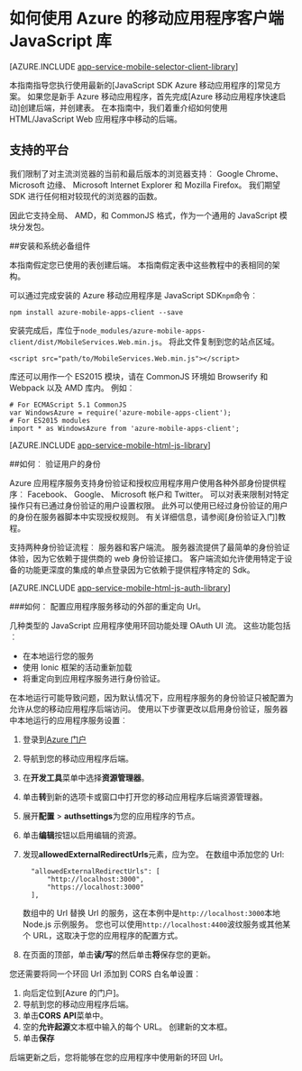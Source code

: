 <properties
    pageTitle="如何使用 JavaScript SDK Azure 的移动应用程序"
    description="如何使用 v Azure 移动应用程序"
    services="app-service\mobile"
    documentationCenter="javascript"
    authors="adrianhall"
    manager="erikre"
    editor=""/>

<tags
    ms.service="app-service-mobile"
    ms.workload="mobile"
    ms.tgt_pltfrm="html"
    ms.devlang="javascript"
    ms.topic="article"
    ms.date="10/01/2016"
    ms.author="adrianha"/>

# <a name="how-to-use-the-javascript-client-library-for-azure-mobile-apps"></a>如何使用 Azure 的移动应用程序客户端 JavaScript 库

[AZURE.INCLUDE [app-service-mobile-selector-client-library](../../includes/app-service-mobile-selector-client-library.md)]

本指南指导您执行使用最新的[JavaScript SDK Azure 移动应用程序的]常见方案。 如果您是新手 Azure 移动应用程序，首先完成[Azure 移动应用程序快速启动]创建后端，并创建表。 在本指南中，我们着重介绍如何使用 HTML/JavaScript Web 应用程序中移动的后端。

## <a name="supported-platforms"></a>支持的平台

我们限制了对主流浏览器的当前和最后版本的浏览器支持︰ Google Chrome、 Microsoft 边缘、 Microsoft Internet Explorer 和 Mozilla Firefox。  我们期望 SDK 进行任何相对较现代的浏览器的函数。

因此它支持全局、 AMD，和 CommonJS 格式，作为一个通用的 JavaScript 模块分发包。

##<a name="Setup"></a>安装和系统必备组件

本指南假定您已使用的表创建后端。 本指南假定表中这些教程中的表相同的架构。

可以通过完成安装的 Azure 移动应用程序是 JavaScript SDK`npm`命令︰

```
npm install azure-mobile-apps-client --save
```

安装完成后，库位于`node_modules/azure-mobile-apps-client/dist/MobileServices.Web.min.js`。  将此文件复制到您的站点区域。

```
<script src="path/to/MobileServices.Web.min.js"></script>
```

库还可以用作一个 ES2015 模块，请在 CommonJS 环境如 Browserify 和 Webpack 以及 AMD 库内。  例如︰

```
# For ECMAScript 5.1 CommonJS
var WindowsAzure = require('azure-mobile-apps-client');
# For ES2015 modules
import * as WindowsAzure from 'azure-mobile-apps-client';
```

[AZURE.INCLUDE [app-service-mobile-html-js-library](../../includes/app-service-mobile-html-js-library.md)]

##<a name="auth"></a>如何︰ 验证用户的身份

Azure 应用程序服务支持身份验证和授权应用程序用户使用各种外部身份提供程序︰ Facebook、 Google、 Microsoft 帐户和 Twitter。 可以对表来限制对特定操作只有已通过身份验证的用户设置权限。 此外可以使用已经过身份验证的用户的身份在服务器脚本中实现授权规则。 有关详细信息，请参阅[身份验证入门]教程。

支持两种身份验证流程︰ 服务器和客户端流。  服务器流提供了最简单的身份验证体验，因为它依赖于提供商的 web 身份验证接口。 客户端流如允许使用特定于设备的功能更深度的集成的单点登录因为它依赖于提供程序特定的 Sdk。

[AZURE.INCLUDE [app-service-mobile-html-js-auth-library](../../includes/app-service-mobile-html-js-auth-library.md)]

###<a name="configure-external-redirect-urls"></a>如何︰ 配置应用程序服务移动的外部的重定向 Url。

几种类型的 JavaScript 应用程序使用环回功能处理 OAuth UI 流。  这些功能包括︰

* 在本地运行您的服务
* 使用 Ionic 框架的活动重新加载
* 将重定向到应用程序服务进行身份验证。 

在本地运行可能导致问题，因为默认情况下，应用程序服务的身份验证只被配置为允许从您的移动应用程序后端访问。 使用以下步骤更改以启用身份验证，服务器中本地运行的应用程序服务设置︰

1. 登录到[Azure 门户]
2. 导航到您的移动应用程序后端。
3. 在**开发工具**菜单中选择**资源管理器**。
4. 单击**转**到新的选项卡或窗口中打开您的移动应用程序后端资源管理器。
5. 展开**配置** > **authsettings**为您的应用程序的节点。
6. 单击**编辑**按钮以启用编辑的资源。
7. 发现**allowedExternalRedirectUrls**元素，应为空。 在数组中添加您的 Url:

         "allowedExternalRedirectUrls": [
             "http://localhost:3000",
             "https://localhost:3000"
         ],

    数组中的 Url 替换 Url 的服务，这在本例中是`http://localhost:3000`本地 Node.js 示例服务。 您也可以使用`http://localhost:4400`波纹服务或其他某个 URL，这取决于您的应用程序的配置方式。

8. 在页面的顶部，单击**读/写**的然后单击**将**保存您的更新。

您还需要将同一个环回 Url 添加到 CORS 白名单设置︰

1. 向后定位到[Azure 的门户]。
2. 导航到您的移动应用程序后端。
3. 单击**CORS** **API**菜单中。
4. 空的**允许起源**文本框中输入的每个 URL。  创建新的文本框。
5. 单击**保存**
    
后端更新之后，您将能够在您的应用程序中使用新的环回 Url。

<!-- URLs. -->
[Azure 的移动应用程序快速启动]: app-service-mobile-cordova-get-started.md
[开始使用身份验证]: app-service-mobile-cordova-get-started-users.md
[Add authentication to your app]: app-service-mobile-cordova-get-started-users.md

[Azure 门户]: https://portal.azure.com/
[JavaScript SDK 的 Azure 的移动应用程序]: https://www.npmjs.com/package/azure-mobile-apps-client
[Query object documentation]: https://msdn.microsoft.com/en-us/library/azure/jj613353.aspx

